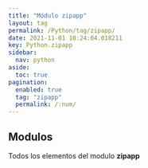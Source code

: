 ```yaml
---
title: "Módulo zipapp"
layout: tag
permalink: /Python/tag/zipapp/
date: 2021-11-01 10:24:04.018211
key: Python.zipapp
sidebar: 
  nav: python
aside: 
  toc: true
pagination: 
  enabled: true
  tag: "zipapp"
  permalink: /:num/
---
```


<h2>Modulos</h2>
Todos los elementos del modulo <strong>zipapp</strong>
